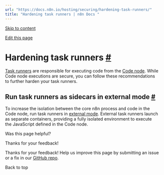 ```yaml
---
url: "https://docs.n8n.io/hosting/securing/hardening-task-runners/"
title: "Hardening task runners | n8n Docs "
---
```


[Skip to content](https://docs.n8n.io/hosting/securing/hardening-task-runners/#hardening-task-runners)

[Edit this page](https://github.com/n8n-io/n8n-docs/edit/main/docs/hosting/securing/hardening-task-runners.md "Edit this page")

# Hardening task runners [\#](https://docs.n8n.io/hosting/securing/hardening-task-runners/\#hardening-task-runners "Permanent link")

[Task runners](https://docs.n8n.io/hosting/configuration/task-runners/) are responsible for executing code from the [Code node](https://docs.n8n.io/integrations/builtin/core-nodes/n8n-nodes-base.code/). While Code node executions are secure, you can follow these recommendations to further harden your task runners.

## Run task runners as sidecars in external mode [\#](https://docs.n8n.io/hosting/securing/hardening-task-runners/\#run-task-runners-as-sidecars-in-external-mode "Permanent link")

To increase the isolation between the core n8n process and code in the Code node, run task runners in [external mode](https://docs.n8n.io/hosting/configuration/task-runners/#setting-up-external-mode). External task runners launch as separate containers, providing a fully isolated environment to execute the JavaScript defined in the Code node.

Was this page helpful?






Thanks for your feedback!






Thanks for your feedback! Help us improve this page by submitting an issue or a fix in our [GitHub repo](https://github.com/n8n-io/n8n-docs).


Back to top